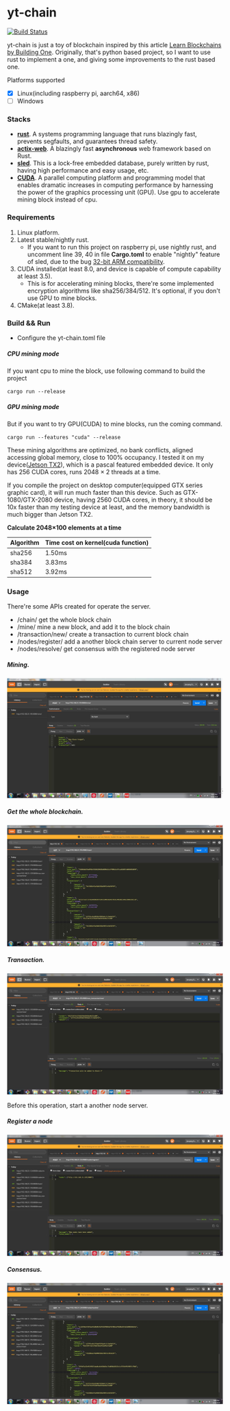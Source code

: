 # yt-chain
[![Build Status](https://travis-ci.com/Dengjianping/yt-chain.svg?branch=master)](https://travis-ci.com/Dengjianping/yt-chain)

yt-chain is just a toy of blockchain inspired by this article [Learn Blockchains by Building One](https://hackernoon.com/learn-blockchains-by-building-one-117428612f46?gi=8e1bb887685f). Originally, that's python based project, so I want to use rust to implement a one, and giving some improvements to the rust based one.


Platforms supported

- [x] Linux(including raspberry pi, aarch64, x86)
- [ ] Windows

### Stacks
- [**rust**](https://www.rust-lang.org/). A systems programming language that runs blazingly fast, prevents segfaults, and guarantees thread safety.
- [**actix-web**](https://github.com/actix/actix-web). A blazingly fast **asynchronous** web framework based on Rust.
- [**sled**](https://github.com/spacejam/sled). This is a lock-free embedded database, purely written by rust, having high performance and easy usage, etc.
- [**CUDA**](https://developer.nvidia.com/cuda-downloads). A parallel computing platform and programming model that enables dramatic increases in computing performance by harnessing the power of the graphics processing unit (GPU). Use gpu to accelerate mining block instead of cpu.


### Requirements
1. Linux platform.
2. Latest stable/nightly rust.
   - If you want to run this project on raspberry pi, use nightly rust, and uncomment line 39, 40 in file **Cargo.toml** to enable "nightly" feature of sled, due to the bug [32-bit ARM compatibility](https://github.com/spacejam/sled/issues/145).
3. CUDA installed(at least 8.0, and device is capable of compute capability at least 3.5).
   - This is for accelerating mining blocks, there're some implemented encryption algorithms like sha256/384/512.
     It's optional, if you don't use GPU to mine blocks.
4. CMake(at least 3.8).


### Build && Run
- Configure the yt-chain.toml file

##### CPU mining mode
If you want cpu to mine the block, use following command to build the project

```
cargo run --release
```

##### GPU mining mode
But if you want to try GPU(CUDA) to mine blocks, run the coming command.

```
cargo run --features "cuda" --release
```
These mining algorithms are optimized, no bank conflicts, aligned accessing global memory, close to 100% occupancy.
I tested it on my device([Jetson TX2](https://developer.nvidia.com/embedded/buy/jetson-tx2)), which is a pascal featured embedded device. It only has 256 CUDA cores, runs 2048 × 2 threads at a time. 

If you compile the project on desktop computer(equipped GTX series graphic card), it will run much faster than this device. Such as GTX-1080/GTX-2080 device, having 2560 CUDA cores, in theory, it should be 10x faster than my testing device at least, and the memory bandwidth is much bigger than Jetson TX2.

**Calculate 2048×100 elements at a time**

Algorithm | Time cost on kernel(cuda function)
---|---
sha256 | 1.50ms
sha384 | 3.83ms
sha512 | 3.92ms

### Usage

There're some APIs created for operate the server.

- /chain/ get the whole block chain
- /mine/ mine a new block, and add it to the block chain
- /transaction/new/ create a transaction to current block chain
- /nodes/register/ add a another block chain server to current node server
- /nodes/resolve/ get consensus with the registered node server



##### Mining.

![mining](sample_imgs/mining.JPG)

##### Get the whole blockchain.

![chains](sample_imgs/whole_blocks.JPG)

##### Transaction.

![transaction](sample_imgs/new_transaction.JPG)


Before this operation, start a another node server.

##### Register a node

![register](sample_imgs/register_node.JPG)

##### Consensus.

![consensus](sample_imgs/resolve_node.JPG)